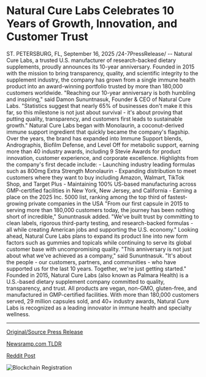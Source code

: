 # Natural Cure Labs Celebrates 10 Years of Growth, Innovation, and Customer Trust

ST. PETERSBURG, FL, September 16, 2025 /24-7PressRelease/ -- Natural Cure Labs, a trusted U.S. manufacturer of research-backed dietary supplements, proudly announces its 10-year anniversary. Founded in 2015 with the mission to bring transparency, quality, and scientific integrity to the supplement industry, the company has grown from a single immune health product into an award-winning portfolio trusted by more than 180,000 customers worldwide.   "Reaching our 10-year anniversary is both humbling and inspiring," said Damon Sununtnasuk, Founder & CEO of Natural Cure Labs. "Statistics suggest that nearly 65% of businesses don't make it this far, so this milestone is not just about survival - it's about proving that putting quality, transparency, and customers first leads to sustainable growth."   Natural Cure Labs began with Monolaurin, a coconut-derived immune support ingredient that quickly became the company's flagship. Over the years, the brand has expanded into Immune Support blends, Andrographis, Biofilm Defense, and Level Off for metabolic support, earning more than 40 industry awards, including 9 Stevie Awards for product innovation, customer experience, and corporate excellence.   Highlights from the company's first decade include:  - Launching industry leading formulas such as 800mg Extra Strength Monolaurin  - Expanding distribution to meet customers where they want to buy including Amazon, Walmart, TikTok Shop, and Target Plus  - Maintaining 100% US-based manufacturing across GMP-certified facilities in New York, New Jersey, and California  - Earning a place on the 2025 Inc. 5000 list, ranking among the top third of fastest-growing private companies in the USA   "From our first capsule in 2015 to serving more than 180,000 customers today, the journey has been nothing short of incredible," Sununtnasuk added. "We've built trust by committing to clean labels, rigorous third-party testing, and research-backed formulas - all while creating American jobs and supporting the U.S. economy."   Looking ahead, Natural Cure Labs plans to expand its product line into new form factors such as gummies and topicals while continuing to serve its global customer base with uncompromising quality.   "This anniversary is not just about what we've achieved as a company," said Sununtnasuk. "It's about the people - our customers, partners, and communities - who have supported us for the last 10 years. Together, we're just getting started."  Founded in 2015, Natural Cure Labs (also known as Palmara Health) is a U.S.-based dietary supplement company committed to quality, transparency, and trust. All products are vegan, non-GMO, gluten-free, and manufactured in GMP-certified facilities. With more than 180,000 customers served, 29 million capsules sold, and 40+ industry awards, Natural Cure Labs is recognized as a leading innovator in immune health and specialty wellness. 

---

[Original/Source Press Release](https://www.24-7pressrelease.com/press_release/526789/natural-cure-labs-celebrates-10-years-of-growth-innovation-and-customer-trust)
                    

[Newsramp.com TLDR](https://newsramp.com/curated-news/natural-cure-labs-celebrates-decade-of-innovation-in-dietary-supplements/acec46bcb8c6d17f256565a1f773b427) 

 



[Reddit Post](https://www.reddit.com/r/Business_NewsRamp/comments/1nib3qo/natural_cure_labs_celebrates_decade_of_innovation/) 



![Blockchain Registration](https://cdn.newsramp.app/24-7PressRelease/qrcode/259/16/envy_hK9.webp)